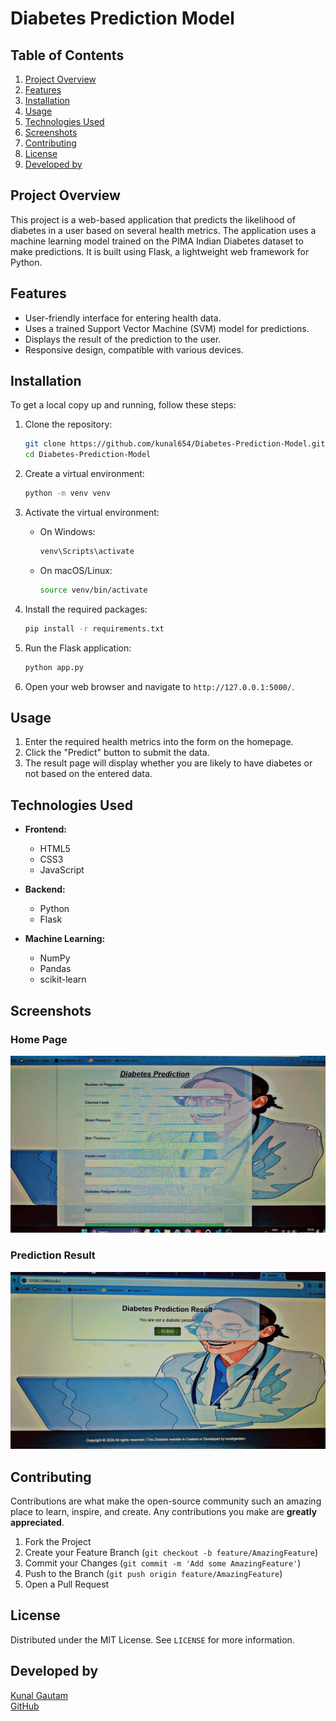 # Diabetes Prediction Model


## Table of Contents
1. [Project Overview](#project-overview)
2. [Features](#features)
3. [Installation](#installation)
4. [Usage](#usage)
5. [Technologies Used](#technologies-used)
6. [Screenshots](#screenshots)
7. [Contributing](#contributing)
8. [License](#license)
9. [Developed by](#developed-by)

## Project Overview
This project is a web-based application that predicts the likelihood of diabetes in a user based on several health metrics. The application uses a machine learning model trained on the PIMA Indian Diabetes dataset to make predictions. It is built using Flask, a lightweight web framework for Python.

## Features
- User-friendly interface for entering health data.
- Uses a trained Support Vector Machine (SVM) model for predictions.
- Displays the result of the prediction to the user.
- Responsive design, compatible with various devices.

## Installation
To get a local copy up and running, follow these steps:

1. Clone the repository:
   ```bash
   git clone https://github.com/kunal654/Diabetes-Prediction-Model.git
   cd Diabetes-Prediction-Model
   ```

2. Create a virtual environment:
   ```bash
   python -m venv venv
   ```

3. Activate the virtual environment:
   - On Windows:
     ```bash
     venv\Scripts\activate
     ```
   - On macOS/Linux:
     ```bash
     source venv/bin/activate
     ```

4. Install the required packages:
   ```bash
   pip install -r requirements.txt
   ```

5. Run the Flask application:
   ```bash
   python app.py
   ```

6. Open your web browser and navigate to `http://127.0.0.1:5000/`.

## Usage
1. Enter the required health metrics into the form on the homepage.
2. Click the "Predict" button to submit the data.
3. The result page will display whether you are likely to have diabetes or not based on the entered data.

## Technologies Used
- **Frontend:**
  - HTML5
  - CSS3
  - JavaScript

- **Backend:**
  - Python
  - Flask

- **Machine Learning:**
  - NumPy
  - Pandas
  - scikit-learn

## Screenshots
### Home Page
![Home Page](screenshots/home_page.jpg)

### Prediction Result
![Prediction Result](screenshots/result_page.jpg)

## Contributing
Contributions are what make the open-source community such an amazing place to learn, inspire, and create. Any contributions you make are **greatly appreciated**.

1. Fork the Project
2. Create your Feature Branch (`git checkout -b feature/AmazingFeature`)
3. Commit your Changes (`git commit -m 'Add some AmazingFeature'`)
4. Push to the Branch (`git push origin feature/AmazingFeature`)
5. Open a Pull Request

## License
Distributed under the MIT License. See `LICENSE` for more information.

## Developed by
[Kunal Gautam](https://www.linkedin.com/in/kunal-gautam-2981b2292/)  
[GitHub](https://github.com/kunal654)
